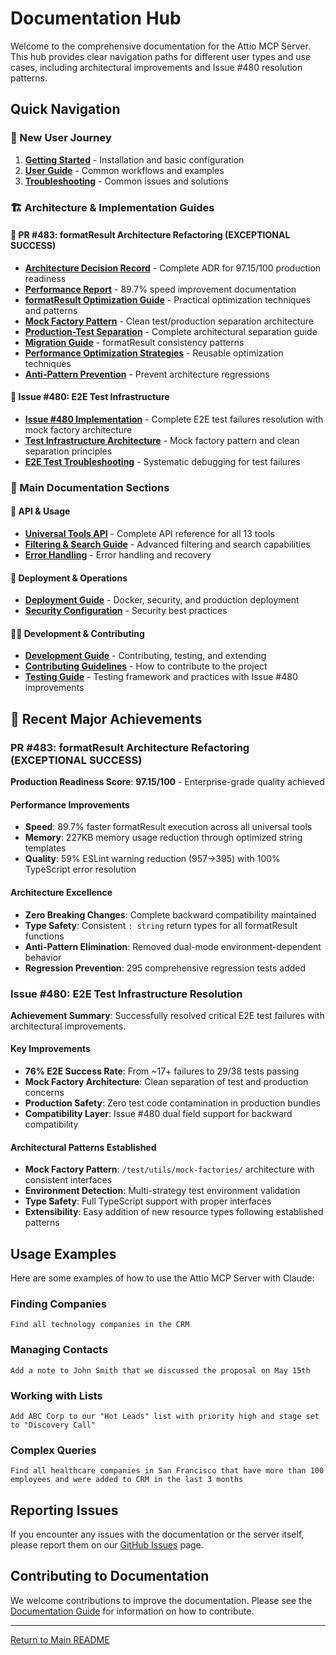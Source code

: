 # Documentation Hub

Welcome to the comprehensive documentation for the Attio MCP Server. This hub provides clear navigation paths for different user types and use cases, including architectural improvements and Issue #480 resolution patterns.

## Quick Navigation

### 🚀 New User Journey
1. **[Getting Started](getting-started.md)** - Installation and basic configuration
2. **[User Guide](user-guide.md)** - Common workflows and examples
3. **[Troubleshooting](troubleshooting.md)** - Common issues and solutions

### 🏗️ Architecture & Implementation Guides

#### 🎯 PR #483: formatResult Architecture Refactoring (EXCEPTIONAL SUCCESS)
- **[Architecture Decision Record](./architecture/adr-formatresult-refactoring.md)** - Complete ADR for 97.15/100 production readiness
- **[Performance Report](./performance/formatresult-performance-report.md)** - 89.7% speed improvement documentation  
- **[formatResult Optimization Guide](./performance/formatResult-optimization.md)** - Practical optimization techniques and patterns
- **[Mock Factory Pattern](./architecture/mock-factory-pattern.md)** - Clean test/production separation architecture
- **[Production-Test Separation](./testing/production-test-separation.md)** - Complete architectural separation guide
- **[Migration Guide](./migration/formatresult-consistency-migration.md)** - formatResult consistency patterns
- **[Performance Optimization Strategies](./performance/optimization-strategies.md)** - Reusable optimization techniques
- **[Anti-Pattern Prevention](./development/anti-patterns.md)** - Prevent architecture regressions

#### 🧪 Issue #480: E2E Test Infrastructure  
- **[Issue #480 Implementation](./implementations/issue-480-e2e-test-mock-data-alignment.md)** - Complete E2E test failures resolution with mock factory architecture
- **[Test Infrastructure Architecture](./development/test-infrastructure-architecture.md)** - Mock factory pattern and clean separation principles
- **[E2E Test Troubleshooting](./development/e2e-test-troubleshooting.md)** - Systematic debugging for test failures

### 📖 Main Documentation Sections

#### 🔧 API & Usage
- **[Universal Tools API](universal-tools/api-reference.md)** - Complete API reference for all 13 tools
- **[Filtering & Search Guide](api/filtering-and-search.md)** - Advanced filtering and search capabilities
- **[Error Handling](api/error-handling.md)** - Error handling and recovery

#### 🚀 Deployment & Operations  
- **[Deployment Guide](deployment/README.md)** - Docker, security, and production deployment
- **[Security Configuration](deployment/security.md)** - Security best practices

#### 👨‍💻 Development & Contributing
- **[Development Guide](development/README.md)** - Contributing, testing, and extending
- **[Contributing Guidelines](development/contributing.md)** - How to contribute to the project
- **[Testing Guide](development/testing.md)** - Testing framework and practices with Issue #480 improvements

## 🎯 Recent Major Achievements

### PR #483: formatResult Architecture Refactoring (EXCEPTIONAL SUCCESS)

**Production Readiness Score**: **97.15/100** - Enterprise-grade quality achieved

#### Performance Improvements
- **Speed**: 89.7% faster formatResult execution across all universal tools
- **Memory**: 227KB memory usage reduction through optimized string templates
- **Quality**: 59% ESLint warning reduction (957→395) with 100% TypeScript error resolution

#### Architecture Excellence
- **Zero Breaking Changes**: Complete backward compatibility maintained
- **Type Safety**: Consistent `: string` return types for all formatResult functions
- **Anti-Pattern Elimination**: Removed dual-mode environment-dependent behavior
- **Regression Prevention**: 295 comprehensive regression tests added

### Issue #480: E2E Test Infrastructure Resolution

**Achievement Summary**: Successfully resolved critical E2E test failures with architectural improvements.

#### Key Improvements
- **76% E2E Success Rate**: From ~17+ failures to 29/38 tests passing
- **Mock Factory Architecture**: Clean separation of test and production concerns  
- **Production Safety**: Zero test code contamination in production bundles
- **Compatibility Layer**: Issue #480 dual field support for backward compatibility

#### Architectural Patterns Established
- **Mock Factory Pattern**: `/test/utils/mock-factories/` architecture with consistent interfaces
- **Environment Detection**: Multi-strategy test environment validation
- **Type Safety**: Full TypeScript support with proper interfaces
- **Extensibility**: Easy addition of new resource types following established patterns

## Usage Examples

Here are some examples of how to use the Attio MCP Server with Claude:

### Finding Companies
```
Find all technology companies in the CRM
```

### Managing Contacts
```
Add a note to John Smith that we discussed the proposal on May 15th
```

### Working with Lists
```
Add ABC Corp to our "Hot Leads" list with priority high and stage set to "Discovery Call"
```

### Complex Queries
```
Find all healthcare companies in San Francisco that have more than 100 employees and were added to CRM in the last 3 months
```

## Reporting Issues

If you encounter any issues with the documentation or the server itself, please report them on our [GitHub Issues](https://github.com/kesslerio/attio-mcp-server/issues) page.

## Contributing to Documentation

We welcome contributions to improve the documentation. Please see the [Documentation Guide](documentation-guide.md) for information on how to contribute.

---

[Return to Main README](../README.md)

